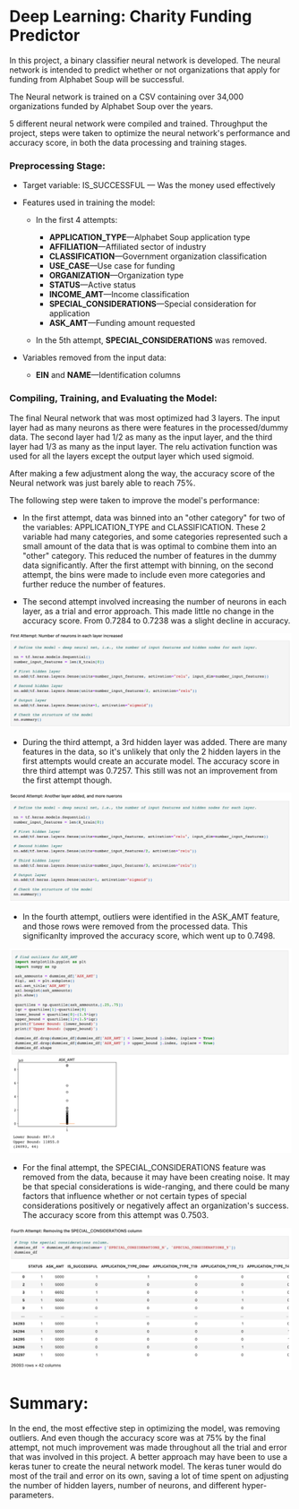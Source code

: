 # Deep Learning: Charity Funding Predictor

In this project, a binary classifier neural network is developed. The neural network  is intended to predict whether or not organizations that apply for funding from Alphabet Soup will be successful. 

The Neural network is trained on a CSV containing over 34,000 organizations funded by Alphabet Soup over the years.

5 different neural network were compiled and trained. Throughput the project, steps were taken to optimize the neural network's performance and accuracy score, in both the data processing and training stages. 



### Preprocessing Stage:

* Target variable: IS_SUCCESSFUL — Was the money used effectively
  
* Features used in training the model:
    * In the first 4 attempts:
        * **APPLICATION_TYPE**—Alphabet Soup application type
        * **AFFILIATION**—Affiliated sector of industry
        * **CLASSIFICATION**—Government organization classification
        * **USE_CASE**—Use case for funding
        * **ORGANIZATION**—Organization type
        * **STATUS**—Active status
        * **INCOME_AMT**—Income classification
        * **SPECIAL_CONSIDERATIONS**—Special consideration for application
        * **ASK_AMT**—Funding amount requested

    * In the 5th attempt, **SPECIAL_CONSIDERATIONS** was removed.

* Variables removed from the input data:
    * **EIN** and **NAME**—Identification columns


        
###  Compiling, Training, and Evaluating the Model:

The final Neural network that was most optimized had 3 layers. The input layer had as many neurons as there were features in the processed/dummy data. The second layer had 1/2 as many as the input layer, and the third layer had 1/3 as many as the input layer. The relu activation function was used for all the layers except the output layer which used sigmoid.

After making a few adjustment along the way, the accuracy score of the Neural network was just barely able to reach 75%.

The following step were taken to improve the model's performance:
* In the first attempt, data was binned into an "other category" for two of the variables: APPLICATION_TYPE and CLASSIFICATION. These 2 variable had many categories, and some categories represented such a small amount of the data that is was optimal to combine them into an "other" category. This reduced the number of features in the dummy data significantly. After the first attempt with binning, on the second attempt, the bins were made to include even more categories and further reduce the number of features. 

* The second attempt involved increasing the number of neurons in each layer, as a trial and error approach. This made little no change in the accuracy score. From 0.7284 to 0.7238 was a slight decline in accuracy. 

![defining neural network](Images/1st_try.png "nn")


* During the third attempt, a 3rd hidden layer was added. There are many features in the data, so it's unlikely that only the 2 hidden layers in the first attempts would create an accurate model. The accuracy score in thre third attempt was 0.7257. This still was not an improvement from the first attempt though. 

![defining neural network again](Images/2nd_try.png "nn 2")

* In the fourth attempt, outliers were identified in the ASK_AMT feature, and those rows were removed from the processed data. This significanlty improved the accuracy score, which went up to 0.7498.

![dropping outliers](Images/3rd_outliers.png "outliers dropped")

* For the final attempt, the SPECIAL_CONSIDERATIONS feature was removed from the data, because it may have been creating noise. It may be that special considerations is wide-ranging, and there could be many factors that influence whether or not certain types of special considerations positively or negatively affect an organization's success. The accuracy score from this attempt was 0.7503. 

![noise reduction](Images/4th_dropping_col.png "noise reduction")


# Summary: 

In the end, the most effective step in optimizing the model, was removing outliers. And even though the accuracy score was at 75% by the final attempt, not much improvement was made throughout all the trial and error that was involved in this project. A better approach may have been to use a keras tuner to create the neural network model. The keras tuner would do most of the trail and error on its own, saving a lot of time spent on adjusting the number of hidden layers, number of neurons, and different hyper-parameters.
